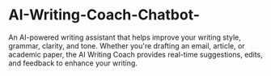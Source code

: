# AI-Writing-Coach-Chatbot-
An AI-powered writing assistant that helps improve your writing style, grammar, clarity, and tone. Whether you're drafting an email, article, or academic paper, the AI Writing Coach provides real-time suggestions, edits, and feedback to enhance your writing.
